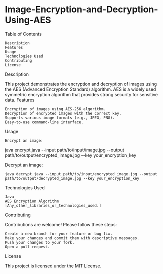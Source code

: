 # Image-Encryption-and-Decryption-Using-AES

Table of Contents

    Description 
    Features
    Usage
    Technologies Used
    Contributing
    License

Description

This project demonstrates the encryption and decryption of images using the AES (Advanced Encryption Standard) algorithm. AES is a widely used symmetric encryption algorithm that provides strong security for sensitive data.
Features

    Encryption of images using AES-256 algorithm.
    Decryption of encrypted images with the correct key.
    Supports various image formats (e.g., JPEG, PNG).
    Easy-to-use command-line interface.


Usage

    Encrypt an image:

java encrypt.java --input path/to/input/image.jpg --output path/to/output/encrypted_image.jpg --key your_encryption_key

Decrypt an image:

    java decrypt.java --input path/to/input/encrypted_image.jpg --output path/to/output/decrypted_image.jpg --key your_encryption_key


Technologies Used

    Java
    AES Encryption Algorithm
    [Any_other_libraries_or_technologies_used.]

Contributing

Contributions are welcome! Please follow these steps:

    Create a new branch for your feature or bug fix.
    Make your changes and commit them with descriptive messages.
    Push your changes to your fork.
    Open a pull request.

License

This project is licensed under the MIT License.
